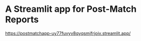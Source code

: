 # A Streamlit app for Post-Match Reports
https://postmatchapp-uy77fuvyv8qyqsmjfrjoiv.streamlit.app/
